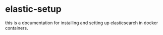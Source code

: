 # elastic-setup
this is a documentation for installing and setting up elasticsearch in docker containers.
